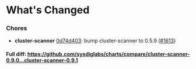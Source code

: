 # What's Changed

### Chores
- **cluster-scanner** [0d74d403](https://github.com/sysdiglabs/charts/commit/0d74d403e672a38052c20b04dcd90a17051142f1): bump cluster-scanner to 0.5.9 ([#1613](https://github.com/sysdiglabs/charts/issues/1613))
#### Full diff: https://github.com/sysdiglabs/charts/compare/cluster-scanner-0.9.0...cluster-scanner-0.9.1
